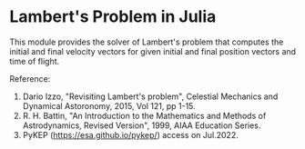 # Lambert's Problem in Julia

This module provides the solver of Lambert's problem that computes the initial and final velocity vectors for given initial and final position vectors and time of flight.

Reference:

1. Dario Izzo, "Revisiting Lambert's problem", Celestial Mechanics and Dynamical Astoronomy, 2015, Vol 121, pp 1-15.
2. R. H. Battin, "An Introduction to the Mathematics and Methods of Astrodynamics, Revised Version", 1999, AIAA Education Series.
3. PyKEP (https://esa.github.io/pykep/) access on Jul.2022.

